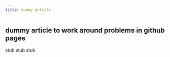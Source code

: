 ```yaml
---
title: dummy article
---
```


## dummy article to work around problems in github pages
stub stub stub
